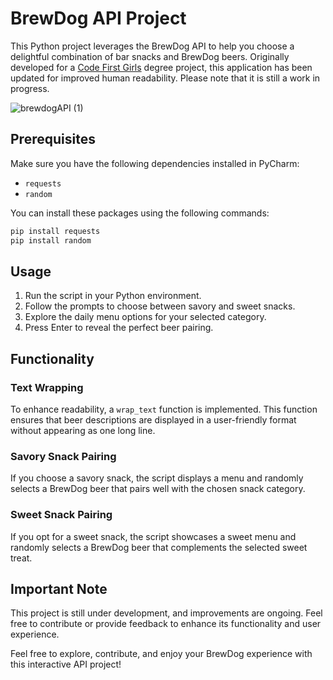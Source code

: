 # BrewDog API Project

This Python project leverages the BrewDog API to help you choose a delightful combination of bar snacks and BrewDog beers. Originally developed for a [Code First Girls](www.codefirstgirls.com) degree project, this application has been updated for improved human readability. Please note that it is still a work in progress.

![brewdogAPI (1)](https://github.com/Lain3y/BrewDogAPIproject/assets/132710326/3af3b532-d70b-4a17-ace4-7536de911483)

## Prerequisites
Make sure you have the following dependencies installed in PyCharm:
- `requests`
- `random`

You can install these packages using the following commands:
```bash
pip install requests
pip install random
```

## Usage
1. Run the script in your Python environment.
2. Follow the prompts to choose between savory and sweet snacks.
3. Explore the daily menu options for your selected category.
4. Press Enter to reveal the perfect beer pairing.

## Functionality
### Text Wrapping
To enhance readability, a `wrap_text` function is implemented. This function ensures that beer descriptions are displayed in a user-friendly format without appearing as one long line.

### Savory Snack Pairing
If you choose a savory snack, the script displays a menu and randomly selects a BrewDog beer that pairs well with the chosen snack category.

### Sweet Snack Pairing
If you opt for a sweet snack, the script showcases a sweet menu and randomly selects a BrewDog beer that complements the selected sweet treat.

## Important Note
This project is still under development, and improvements are ongoing. Feel free to contribute or provide feedback to enhance its functionality and user experience.

Feel free to explore, contribute, and enjoy your BrewDog experience with this interactive API project!
